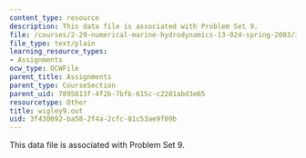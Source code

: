 ```yaml
---
content_type: resource
description: This data file is associated with Problem Set 9.
file: /courses/2-29-numerical-marine-hydrodynamics-13-024-spring-2003/3f430092ba582f4a2cfc81c53ae9f09b_wigley9.out
file_type: text/plain
learning_resource_types:
- Assignments
ocw_type: OCWFile
parent_title: Assignments
parent_type: CourseSection
parent_uid: 7895813f-4f2b-7bfb-615c-c2281abd3e65
resourcetype: Other
title: wigley9.out
uid: 3f430092-ba58-2f4a-2cfc-81c53ae9f09b
---
```

This data file is associated with Problem Set 9.

